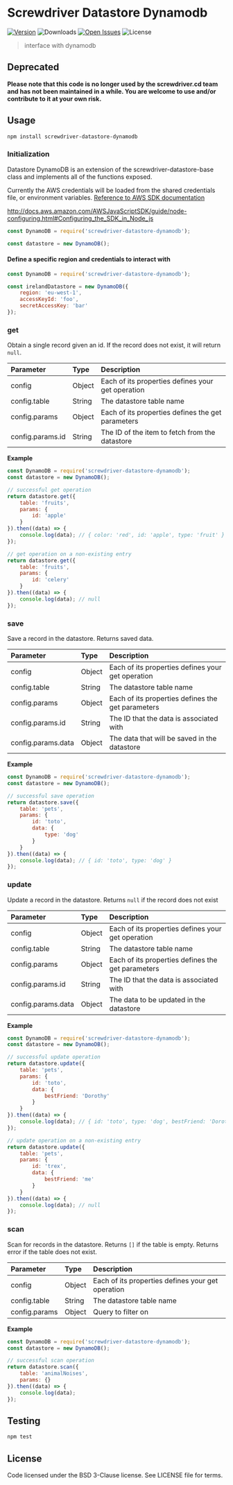 # Screwdriver Datastore Dynamodb
[![Version][npm-image]][npm-url] ![Downloads][downloads-image] [![Open Issues][issues-image]][issues-url] ![License][license-image]

> interface with dynamodb

## Deprecated

**Please note that this code is no longer used by the screwdriver.cd team and has not been maintained in a while. You are welcome to use and/or contribute to it at your own risk.**

## Usage

```bash
npm install screwdriver-datastore-dynamodb
```

### Initialization

Datastore DynamoDB is an extension of the screwdriver-datastore-base class and implements all of the
functions exposed.

Currently the AWS credentials will be loaded from the shared credentials file, or environment variables. [Reference to AWS SDK documentation](http://docs.aws.amazon.com/AWSJavaScriptSDK/guide/node-configuring.html#Configuring_the_SDK_in_Node_js)

http://docs.aws.amazon.com/AWSJavaScriptSDK/guide/node-configuring.html#Configuring_the_SDK_in_Node_js

```js
const DynamoDB = require('screwdriver-datastore-dynamodb');

const datastore = new DynamoDB();
```

#### Define a specific region and credentials to interact with

```js
const DynamoDB = require('screwdriver-datastore-dynamodb');

const irelandDatastore = new DynamoDB({
    region: 'eu-west-1',
    accessKeyId: 'foo',
    secretAccessKey: 'bar'
});
```

### get

Obtain a single record given an id. If the record does not exist, it will return `null`.

| Parameter | Type | Description |
| :-- | :-- | :-- |
|config | Object | Each of its properties defines your get operation |
|config.table | String | The datastore table name |
|config.params| Object | Each of its properties defines the get parameters |
|config.params.id| String | The ID of the item to fetch from the datastore |


**Example**

```js
const DynamoDB = require('screwdriver-datastore-dynamodb');
const datastore = new DynamoDB();

// successful get operation
return datastore.get({
    table: 'fruits',
    params: {
        id: 'apple'
    }
}).then((data) => {
    console.log(data); // { color: 'red', id: 'apple', type: 'fruit' }
});

// get operation on a non-existing entry
return datastore.get({
    table: 'fruits',
    params: {
        id: 'celery'
    }
}).then((data) => {
    console.log(data); // null
});
```

###  save

Save a record in the datastore. Returns saved data.

| Parameter | Type | Description |
| :-- | :-- | :-- |
|config | Object | Each of its properties defines your get operation |
|config.table | String | The datastore table name |
|config.params| Object | Each of its properties defines the get parameters |
|config.params.id| String |  The ID that the data is associated with |
|config.params.data| Object | The data that will be saved in the datastore |

**Example**

```js
const DynamoDB = require('screwdriver-datastore-dynamodb');
const datastore = new DynamoDB();

// successful save operation
return datastore.save({
    table: 'pets',
    params: {
        id: 'toto',
        data: {
            type: 'dog'
        }
    }
}).then((data) => {
    console.log(data); // { id: 'toto', type: 'dog' }
});
```

###  update

Update a record in the datastore. Returns `null` if the record does not exist

| Parameter | Type | Description |
| :-- | :-- | :-- |
|config | Object | Each of its properties defines your get operation |
|config.table | String | The datastore table name |
|config.params| Object | Each of its properties defines the get parameters |
|config.params.id| String | The ID that the data is associated with |
|config.params.data| Object | The data to be updated in the datastore |

**Example**

```js
const DynamoDB = require('screwdriver-datastore-dynamodb');
const datastore = new DynamoDB();

// successful update operation
return datastore.update({
    table: 'pets',
    params: {
        id: 'toto',
        data: {
            bestFriend: 'Dorothy'
        }
    }
}).then((data) => {
    console.log(data); // { id: 'toto', type: 'dog', bestFriend: 'Dorothy' }
});

// update operation on a non-existing entry
return datastore.update({
    table: 'pets',
    params: {
        id: 'trex',
        data: {
            bestFriend: 'me'
        }
    }
}).then((data) => {
    console.log(data); // null
});
```

###  scan

Scan for records in the datastore. Returns `[]` if the table is empty. Returns error if the table does not exist.

| Parameter | Type | Description |
| :-- | :-- | :-- |
|config | Object | Each of its properties defines your get operation |
|config.table | String | The datastore table name |
|config.params| Object | Query to filter on |

**Example**

```js
const DynamoDB = require('screwdriver-datastore-dynamodb');
const datastore = new DynamoDB();

// successful scan operation
return datastore.scan({
    table: 'animalNoises',
    params: {}
}).then((data) => {
    console.log(data);
});
```


## Testing

```bash
npm test
```

## License

Code licensed under the BSD 3-Clause license. See LICENSE file for terms.

[npm-image]: https://img.shields.io/npm/v/screwdriver-datastore-dynamodb.svg
[npm-url]: https://npmjs.org/package/screwdriver-datastore-dynamodb
[downloads-image]: https://img.shields.io/npm/dt/screwdriver-datastore-dynamodb.svg
[license-image]: https://img.shields.io/npm/l/screwdriver-datastore-dynamodb.svg
[issues-image]: https://img.shields.io/github/issues/screwdriver-cd/datastore-dynamodb.svg
[issues-url]: https://github.com/screwdriver-cd/datastore-dynamodb/issues
